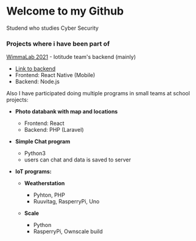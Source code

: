 # Welcome to my Github

Studend who studies Cyber Security

### Projects where i have been part of

[WimmaLab 2021](https://www.wimmalab.org/en) - Iotitude team's backend (mainly)
- [Link to backend](https://gitlab.labranet.jamk.fi/wimmalab2021/iotitude/source-backend)
- Frontend: React Native (Mobile)
- Backend: Node.js

Also I have participated doing multiple programs in small teams at school projects:

- **Photo databank with map and locations**
  - Frontend: React
  - Backend: PHP (Laravel)

- **Simple Chat program**
  - Python3
  - users can chat and data is saved to server

- **IoT programs:**
  - **Weatherstation**
    - Pyhton, PHP
    - Ruuvitag, RasperryPi, Uno

  - **Scale**
    - Python
    - RasperryPi, Ownscale build
